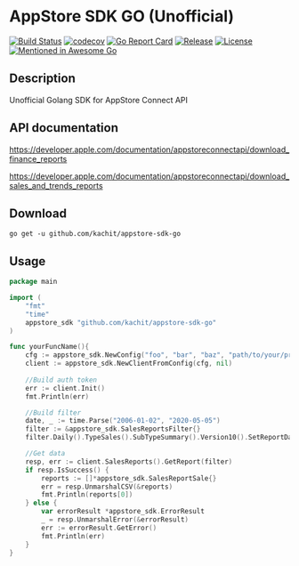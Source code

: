 # AppStore SDK GO (Unofficial)

[![Build Status](https://travis-ci.org/Kachit/appstore-sdk-go.svg?branch=master)](https://travis-ci.org/Kachit/appstore-sdk-go)
[![codecov](https://codecov.io/gh/Kachit/appstore-sdk-go/branch/master/graph/badge.svg)](https://codecov.io/gh/Kachit/appstore-sdk-go)
[![Go Report Card](https://goreportcard.com/badge/github.com/kachit/appstore-sdk-go)](https://goreportcard.com/report/github.com/kachit/appstore-sdk-go)
[![Release](https://img.shields.io/github/v/release/Kachit/appstore-sdk-go.svg)](https://github.com/Kachit/appstore-sdk-go/releases)
[![License](https://img.shields.io/github/license/mashape/apistatus.svg)](https://github.com/kachit/appstore-sdk-go/blob/master/LICENSE)
[![Mentioned in Awesome Go](https://awesome.re/mentioned-badge.svg)](https://github.com/avelino/awesome-go#third-party-apis) 

## Description
Unofficial Golang SDK for AppStore Connect API

## API documentation
https://developer.apple.com/documentation/appstoreconnectapi/download_finance_reports

https://developer.apple.com/documentation/appstoreconnectapi/download_sales_and_trends_reports

## Download
```shell
go get -u github.com/kachit/appstore-sdk-go
```

## Usage
```go
package main

import (
    "fmt"
    "time"
    appstore_sdk "github.com/kachit/appstore-sdk-go"
)

func yourFuncName(){ 
    cfg := appstore_sdk.NewConfig("foo", "bar", "baz", "path/to/your/private.key")
    client := appstore_sdk.NewClientFromConfig(cfg, nil)
    
    //Build auth token
    err := client.Init()
    fmt.Println(err)

    //Build filter
    date, _ := time.Parse("2006-01-02", "2020-05-05")
    filter := &appstore_sdk.SalesReportsFilter{}
    filter.Daily().TypeSales().SubTypeSummary().Version10().SetReportDate(date)

    //Get data
    resp, err := client.SalesReports().GetReport(filter)
    if resp.IsSuccess() {
        reports := []*appstore_sdk.SalesReportSale{}
        err = resp.UnmarshalCSV(&reports)
        fmt.Println(reports[0])
    } else {
        var errorResult *appstore_sdk.ErrorResult
        _ = resp.UnmarshalError(&errorResult)
        err := errorResult.GetError()
        fmt.Println(err)
    }
}
